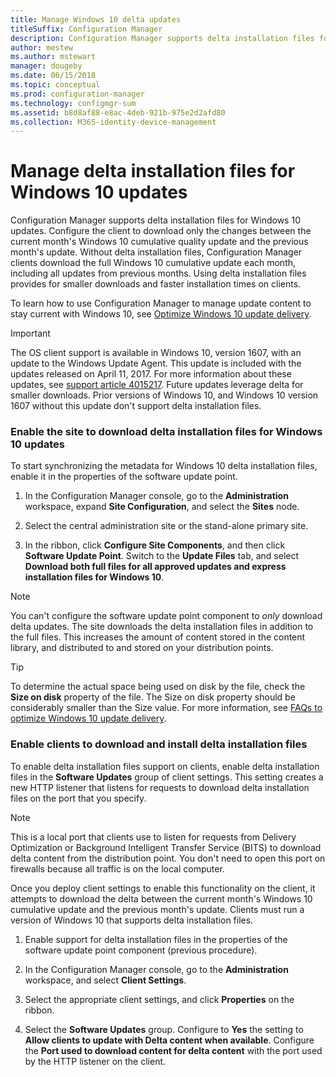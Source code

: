 ```yaml
---
title: Manage Windows 10 delta updates
titleSuffix: Configuration Manager
description: Configuration Manager supports delta installation files for Windows 10, which provide smaller downloads and faster installation times on clients.
author: mestew
ms.author: mstewart
manager: dougeby
ms.date: 06/15/2018
ms.topic: conceptual
ms.prod: configuration-manager
ms.technology: configmgr-sum
ms.assetid: b8d8af88-e8ac-4deb-921b-975e2d2afd80
ms.collection: M365-identity-device-management
---
```


# Manage delta installation files for Windows 10 updates

Configuration Manager supports delta installation files for Windows 10 updates. Configure the client to download only the changes between the current month's Windows 10 cumulative quality update and the previous month's update. Without delta installation files, Configuration Manager clients download the full Windows 10 cumulative update each month, including all updates from previous months. Using delta installation files provides for smaller downloads and faster installation times on clients.

To learn how to use Configuration Manager to manage update content to stay current with Windows 10, see [Optimize Windows 10 update delivery](/sccm/sum/deploy-use/optimize-windows-10-update-delivery).  


> [!IMPORTANT]  
> The OS client support is available in Windows 10, version 1607, with an update to the Windows Update Agent. This update is included with the updates released on April 11, 2017. For more information about these updates, see [support article 4015217](http://support.microsoft.com/kb/4015217). Future updates leverage delta for smaller downloads. Prior versions of Windows 10, and Windows 10 version 1607 without this update don't support delta installation files.  


### Enable the site to download delta installation files for Windows 10 updates
To start synchronizing the metadata for Windows 10 delta installation files, enable it in the properties of the software update point.  

1. In the Configuration Manager console, go to the **Administration** workspace, expand **Site Configuration**, and select the **Sites** node.  

2. Select the central administration site or the stand-alone primary site.  

3. In the ribbon, click **Configure Site Components**, and then click **Software Update Point**. Switch to the **Update Files** tab, and select **Download both full files for all approved updates and express installation files for Windows 10**.

> [!NOTE]    
> You can't configure the software update point component to *only* download delta updates.  The site downloads the delta installation files in addition to the full files. This increases the amount of content stored in the content library, and distributed to and stored on your distribution points.

> [!Tip]  
> To determine the actual space being used on disk by the file, check the **Size on disk** property of the file. The Size on disk property should be considerably smaller than the Size value. For more information, see [FAQs to optimize Windows 10 update delivery](/sccm/sum/deploy-use/optimize-windows-10-update-delivery#bkmk_faq).  


### Enable clients to download and install delta installation files
To enable delta installation files support on clients, enable delta installation files in the **Software Updates** group of client settings. This setting creates a new HTTP listener that listens for requests to download delta installation files on the port that you specify.

> [!NOTE]    
> This is a local port that clients use to listen for requests from Delivery Optimization or Background Intelligent Transfer Service (BITS) to download delta content from the distribution point. You don't need to open this port on firewalls because all traffic is on the local computer.  

Once you deploy client settings to enable this functionality on the client, it attempts to download the delta between the current month's Windows 10 cumulative update and the previous month's update. Clients must run a version of Windows 10 that supports delta installation files.  

1. Enable support for delta installation files in the properties of the software update point component (previous procedure).  

2. In the Configuration Manager console, go to the **Administration** workspace, and select **Client Settings**.  

3. Select the appropriate client settings, and click **Properties** on the ribbon.  

4. Select the **Software Updates** group. Configure to **Yes** the setting to **Allow clients to update with Delta content when available**. Configure the **Port used to download content for delta content** with the port used by the HTTP listener on the client.
